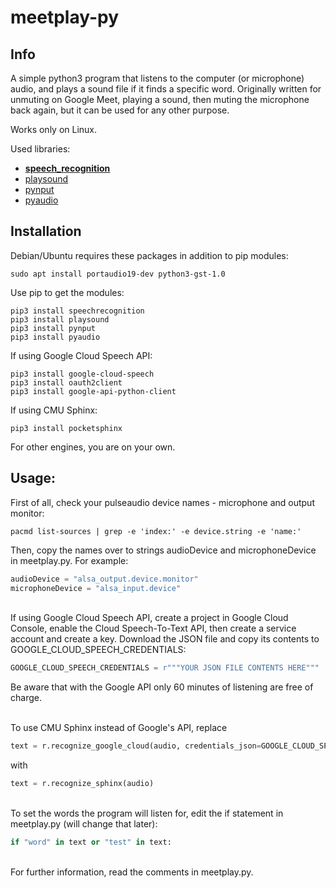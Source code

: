 # meetplay-py

## Info
A simple python3 program that listens to the computer (or microphone) audio, and plays a sound file if it finds a specific word. Originally written for unmuting on Google Meet, playing a sound, then muting the microphone back again, but it can be used for any other purpose.

Works only on Linux.

Used libraries:
- [**speech_recognition**](https://pypi.org/project/SpeechRecognition/)
- [playsound](https://pypi.org/project/playsound/)
- [pynput](https://pypi.org/project/pynput/)
- [pyaudio](https://pypi.org/project/PyAudio/)

## Installation
Debian/Ubuntu requires these packages in addition to pip modules:
```
sudo apt install portaudio19-dev python3-gst-1.0
```

Use pip to get the modules:
```
pip3 install speechrecognition
pip3 install playsound
pip3 install pynput
pip3 install pyaudio
```

If using Google Cloud Speech API:
```
pip3 install google-cloud-speech
pip3 install oauth2client
pip3 install google-api-python-client
```

If using CMU Sphinx:
```
pip3 install pocketsphinx
```

For other engines, you are on your own.

## Usage:
First of all, check your pulseaudio device names - microphone and output monitor:
```
pacmd list-sources | grep -e 'index:' -e device.string -e 'name:'
```

Then, copy the names over to strings audioDevice and microphoneDevice in meetplay.py.
For example:
```python
audioDevice = "alsa_output.device.monitor"
microphoneDevice = "alsa_input.device"
```

\
If using Google Cloud Speech API, create a project in Google Cloud Console, enable the Cloud Speech-To-Text API, then create a service account and create a key. Download the JSON file and copy its contents to GOOGLE_CLOUD_SPEECH_CREDENTIALS:
```python
GOOGLE_CLOUD_SPEECH_CREDENTIALS = r"""YOUR JSON FILE CONTENTS HERE"""
```

Be aware that with the Google API only 60 minutes of listening are free of charge.

\
To use CMU Sphinx instead of Google's API, replace
```python
text = r.recognize_google_cloud(audio, credentials_json=GOOGLE_CLOUD_SPEECH_CREDENTIALS, language='en-GB')
```
with
```python
text = r.recognize_sphinx(audio)
```

\
To set the words the program will listen for, edit the if statement in meetplay.py (will change that later):
```python
if "word" in text or "test" in text:
```

\
For further information, read the comments in meetplay.py.
